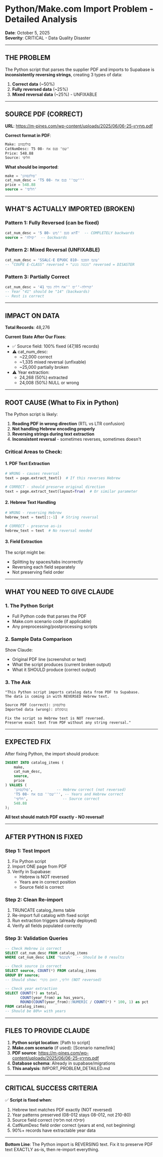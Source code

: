 # Python/Make.com Import Problem - Detailed Analysis

**Date**: October 5, 2025  
**Severity**: CRITICAL - Data Quality Disaster

---

## THE PROBLEM

The Python script that parses the supplier PDF and imports to Supabase is **inconsistently reversing strings**, creating 3 types of data:

1. **Correct data** (~50%)
2. **Fully reversed data** (~25%) 
3. **Mixed reversal data** (~25%) - UNFIXABLE

---

## SOURCE PDF (CORRECT)

**URL**: https://m-pines.com/wp-content/uploads/2025/06/מחירון-06-25.pdf

**Correct format in PDF**:
```
Make: פולקסווגן
CatNumDesc: T5 08- שמ' פנס אח'
Price: 548.88
Source: חליפי
```

**What should be imported**:
```sql
make = 'פולקסווגן'
cat_num_desc = 'T5 08- שמ'' פנס אח'''
price = 548.88
source = 'חליפי'
```

---

## WHAT'S ACTUALLY IMPORTED (BROKEN)

### Pattern 1: Fully Reversed (can be fixed)
```sql
cat_num_desc = 'חא סנפ ''מש -80 5T'  -- COMPLETELY backwards
source = 'יפילח'  -- backwards
```

### Pattern 2: Mixed Reversal (UNFIXABLE)
```sql
cat_num_desc = 'SSALC-E EPUOC 810- עונמ הסכמ'
-- "COUPE E-CLASS" reversed + "מכסה מנוע" reversed = DISASTER
```

### Pattern 3: Partially Correct
```sql
cat_num_desc = '41 קורולה-''ימ ''אח דלת גומי'
-- Year "41" should be "14" (backwards)
-- Rest is correct
```

---

## IMPACT ON DATA

**Total Records**: 48,276

**Current State After Our Fixes**:
- ✅ Source field: 100% fixed (47,185 records)
- ⚠️ cat_num_desc: 
  - ~22,000 correct
  - ~1,335 mixed reversal (unfixable)
  - ~25,000 partially broken
- ⚠️ Year extraction: 
  - 24,268 (50%) extracted
  - 24,008 (50%) NULL or wrong

---

## ROOT CAUSE (What to Fix in Python)

The Python script is likely:

1. **Reading PDF in wrong direction** (RTL vs LTR confusion)
2. **Not handling Hebrew encoding properly**
3. **Reversing strings during text extraction**
4. **Inconsistent reversal** - sometimes reverses, sometimes doesn't

### Critical Areas to Check:

#### 1. PDF Text Extraction
```python
# WRONG - causes reversal
text = page.extract_text()  # If this reverses Hebrew

# CORRECT - should preserve original direction
text = page.extract_text(layout=True)  # Or similar parameter
```

#### 2. Hebrew Text Handling
```python
# WRONG - reversing Hebrew
hebrew_text = text[::-1]  # String reversal

# CORRECT - preserve as-is
hebrew_text = text  # No reversal needed
```

#### 3. Field Extraction
The script might be:
- Splitting by spaces/tabs incorrectly
- Reversing each field separately
- Not preserving field order

---

## WHAT YOU NEED TO GIVE CLAUDE

### 1. The Python Script
- Full Python code that parses the PDF
- Make.com scenario code (if applicable)
- Any preprocessing/postprocessing scripts

### 2. Sample Data Comparison
Show Claude:
- Original PDF line (screenshot or text)
- What the script produces (current broken output)
- What it SHOULD produce (correct output)

### 3. The Ask
```
"This Python script imports catalog data from PDF to Supabase.
The data is coming in with REVERSED Hebrew text.

Source PDF (correct): פולקסווגן
Imported data (wrong): ןגווסקלופ

Fix the script so Hebrew text is NOT reversed.
Preserve exact text from PDF without any string reversal."
```

---

## EXPECTED FIX

After fixing Python, the import should produce:

```sql
INSERT INTO catalog_items (
    make,
    cat_num_desc,
    source,
    price
) VALUES (
    'פולקסווגן',           -- Hebrew correct (not reversed)
    'T5 08- שמ'' פנס אח''', -- Years and Hebrew correct
    'חליפי',                -- Source correct
    548.88
);
```

**All text should match PDF exactly - NO reversal!**

---

## AFTER PYTHON IS FIXED

### Step 1: Test Import
1. Fix Python script
2. Import ONE page from PDF
3. Verify in Supabase:
   - Hebrew is NOT reversed
   - Years are in correct position
   - Source field is correct

### Step 2: Clean Re-import
1. TRUNCATE catalog_items table
2. Re-import full catalog with fixed script
3. Run extraction triggers (already deployed)
4. Verify all fields populated correctly

### Step 3: Validation Queries
```sql
-- Check Hebrew is correct
SELECT cat_num_desc FROM catalog_items 
WHERE cat_num_desc LIKE '%עונמ%'  -- Should be 0 results

-- Check source is correct  
SELECT source, COUNT(*) FROM catalog_items
GROUP BY source;
-- Should show: חליפי, תואם מקורי (NOT reversed)

-- Check year extraction
SELECT COUNT(*) as total,
       COUNT(year_from) as has_years,
       ROUND(COUNT(year_from)::NUMERIC / COUNT(*) * 100, 1) as pct
FROM catalog_items;
-- Should be 80%+ with years
```

---

## FILES TO PROVIDE CLAUDE

1. **Python script location**: [Path to script]
2. **Make.com scenario** (if used): [Scenario name/link]
3. **PDF source**: https://m-pines.com/wp-content/uploads/2025/06/מחירון-06-25.pdf
4. **Database schema**: Already in supabase/migrations
5. **This analysis**: IMPORT_PROBLEM_DETAILED.md

---

## CRITICAL SUCCESS CRITERIA

✅ **Script is fixed when**:
1. Hebrew text matches PDF exactly (NOT reversed)
2. Year patterns preserved (08-012 stays 08-012, not 210-80)
3. Source field correct (חליפי not יפילח)
4. CatNumDesc field order correct (years at end, not beginning)
5. 90%+ records have extractable year data

---

**Bottom Line**: The Python import is REVERSING text. Fix it to preserve PDF text EXACTLY as-is, then re-import everything.

